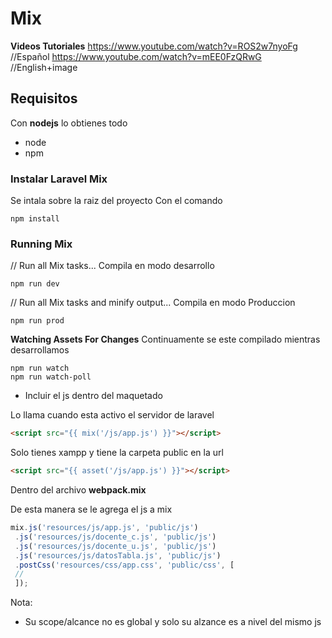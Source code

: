 # Mix

**Videos Tutoriales**
https://www.youtube.com/watch?v=ROS2w7nyoFg  //Español
https://www.youtube.com/watch?v=mEE0FzQRwG //English+image

## Requisitos
Con **nodejs** lo obtienes todo
- node
- npm

### Instalar Laravel Mix
Se intala sobre la raiz del proyecto
Con el comando
```
npm install
```


### Running Mix
// Run all Mix tasks...
Compila en modo desarrollo
```
npm run dev
```

// Run all Mix tasks and minify output...
Compila en modo Produccion
```
npm run prod
```

**Watching Assets For Changes**
Continuamente se este compilado mientras desarrollamos
```
npm run watch  	   
npm run watch-poll 
```

- Incluir el js dentro del maquetado

Lo llama cuando esta activo el servidor de laravel
```html
<script src="{{ mix('/js/app.js') }}"></script>
```
Solo tienes xampp y tiene la carpeta public en la url
```html
<script src="{{ asset('/js/app.js') }}"></script>
```

Dentro del archivo **webpack.mix**

De esta manera se le agrega el js a mix
```js
mix.js('resources/js/app.js', 'public/js')
 .js('resources/js/docente_c.js', 'public/js')
 .js('resources/js/docente_u.js', 'public/js')
 .js('resources/js/datosTabla.js', 'public/js')
 .postCss('resources/css/app.css', 'public/css', [
 //
 ]);
```


Nota:
- Su scope/alcance no es global y solo su alzance es a nivel del mismo js 


